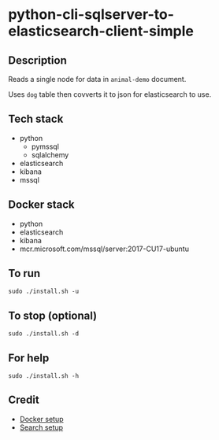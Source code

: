 # python-cli-sqlserver-to-elasticsearch-client-simple

## Description
Reads a single node for data in `animal-demo` document.

Uses `dog` table then covverts it to json for
elasticsearch to use.

## Tech stack
- python
    - pymssql
    - sqlalchemy
- elasticsearch
- kibana
- mssql

## Docker stack
- python
- elasticsearch
- kibana
- mcr.microsoft.com/mssql/server:2017-CU17-ubuntu

## To run
`sudo ./install.sh -u`

## To stop (optional)
`sudo ./install.sh -d`

## For help
`sudo ./install.sh -h`

## Credit
- [Docker setup](https://lynn-kwong.medium.com/all-you-need-to-know-about-using-elasticsearch-in-python-b9ed00e0fdf0)
- [Search setup](https://www.elastic.co/guide/en/elasticsearch/client/python-api/master/examples.html)
